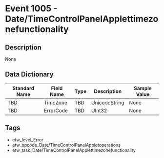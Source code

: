 # Event 1005 - Date/TimeControlPanelApplettimezonefunctionality

## Description
None

## Data Dictionary
|Standard Name|Field Name|Type|Description|Sample Value|
|---|---|---|---|---|
|TBD|TimeZone|TBD|UnicodeString|None|None|
|TBD|ErrorCode|TBD|UInt32|None|None|

## Tags
* etw_level_Error
* etw_opcode_Date/TimeControlPanelAppletoperations
* etw_task_Date/TimeControlPanelApplettimezonefunctionality
